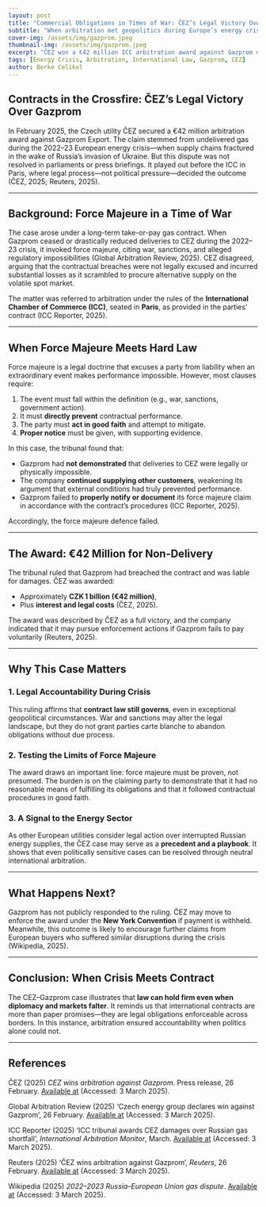 ```yaml
---
layout: post
title: "Commercial Obligations in Times of War: ČEZ’s Legal Victory Over Gazprom"
subtitle: "When arbitration met geopolitics during Europe’s energy crisis"
cover-img: /assets/img/gazprom.jpeg
thumbnail-img: /assets/img/gazprom.jpeg
excerpt: "ČEZ won a €42 million ICC arbitration award against Gazprom over undelivered gas—highlighting how force majeure operates when geopolitical crisis collides with commercial obligation."
tags: [Energy Crisis, Arbitration, International Law, Gazprom, CEZ]
author: Berke Celikel
---
```


## Contracts in the Crossfire: ČEZ’s Legal Victory Over Gazprom

In February 2025, the Czech utility ČEZ secured a €42 million arbitration award against Gazprom Export. The claim stemmed from undelivered gas during the 2022–23 European energy crisis—when supply chains fractured in the wake of Russia’s invasion of Ukraine. But this dispute was not resolved in parliaments or press briefings. It played out before the ICC in Paris, where legal process—not political pressure—decided the outcome (ČEZ, 2025; Reuters, 2025).

---

## Background: Force Majeure in a Time of War

The case arose under a long-term take-or-pay gas contract. When Gazprom ceased or drastically reduced deliveries to CEZ during the 2022–23 crisis, it invoked force majeure, citing war, sanctions, and alleged regulatory impossibilities (Global Arbitration Review, 2025). CEZ disagreed, arguing that the contractual breaches were not legally excused and incurred substantial losses as it scrambled to procure alternative supply on the volatile spot market.

The matter was referred to arbitration under the rules of the **International Chamber of Commerce (ICC)**, seated in **Paris**, as provided in the parties’ contract (ICC Reporter, 2025).

---

## When Force Majeure Meets Hard Law

Force majeure is a legal doctrine that excuses a party from liability when an extraordinary event makes performance impossible. However, most clauses require:

1. The event must fall within the definition (e.g., war, sanctions, government action).  
2. It must **directly prevent** contractual performance.  
3. The party must **act in good faith** and attempt to mitigate.  
4. **Proper notice** must be given, with supporting evidence.

In this case, the tribunal found that:
- Gazprom had **not demonstrated** that deliveries to CEZ were legally or physically impossible.
- The company **continued supplying other customers**, weakening its argument that external conditions had truly prevented performance.
- Gazprom failed to **properly notify or document** its force majeure claim in accordance with the contract’s procedures (ICC Reporter, 2025).

Accordingly, the force majeure defence failed.

---

## The Award: €42 Million for Non-Delivery

The tribunal ruled that Gazprom had breached the contract and was liable for damages. ČEZ was awarded:
- Approximately **CZK 1 billion (€42 million)**,  
- Plus **interest and legal costs** (ČEZ, 2025).

The award was described by ČEZ as a full victory, and the company indicated that it may pursue enforcement actions if Gazprom fails to pay voluntarily (Reuters, 2025).

---

## Why This Case Matters

### 1. Legal Accountability During Crisis

This ruling affirms that **contract law still governs**, even in exceptional geopolitical circumstances. War and sanctions may alter the legal landscape, but they do not grant parties carte blanche to abandon obligations without due process.

### 2. Testing the Limits of Force Majeure

The award draws an important line: force majeure must be proven, not presumed. The burden is on the claiming party to demonstrate that it had no reasonable means of fulfilling its obligations and that it followed contractual procedures in good faith.

### 3. A Signal to the Energy Sector

As other European utilities consider legal action over interrupted Russian energy supplies, the ČEZ case may serve as a **precedent and a playbook**. It shows that even politically sensitive cases can be resolved through neutral international arbitration.

---

## What Happens Next?

Gazprom has not publicly responded to the ruling. ČEZ may move to enforce the award under the **New York Convention** if payment is withheld. Meanwhile, this outcome is likely to encourage further claims from European buyers who suffered similar disruptions during the crisis (Wikipedia, 2025).

---

## Conclusion: When Crisis Meets Contract

The CEZ–Gazprom case illustrates that **law can hold firm even when diplomacy and markets falter**. It reminds us that international contracts are more than paper promises—they are legal obligations enforceable across borders. In this instance, arbitration ensured accountability when politics alone could not.

---

## References

ČEZ (2025) *CEZ wins arbitration against Gazprom*. Press release, 26 February. [Available at](https://www.cez.cz/en/media/press-releases/cez-wins-arbitration-against-gazprom-208960) (Accessed: 3 March 2025).

Global Arbitration Review (2025) ‘Czech energy group declares win against Gazprom’, 26 February. [Available at](https://globalarbitrationreview.com/article/czech-energy-group-declares-win-against-gazprom) (Accessed: 3 March 2025).

ICC Reporter (2025) ‘ICC tribunal awards CEZ damages over Russian gas shortfall’, *International Arbitration Monitor*, March. [Available at](https://arbitrationmonitor.com/gazprom-suffers-major-arbitration-loss-at-the-icc/) (Accessed: 3 March 2025).

Reuters (2025) ‘ČEZ wins arbitration against Gazprom’, *Reuters*, 26 February. [Available at](https://www.reuters.com/business/energy/cez-wins-arbitration-against-gazprom-2025-02-26/) (Accessed: 3 March 2025).

Wikipedia (2025) *2022–2023 Russia–European Union gas dispute*. [Available at](https://en.wikipedia.org/wiki/2022–2023_Russia–European_Union_gas_dispute) (Accessed: 3 March 2025).
